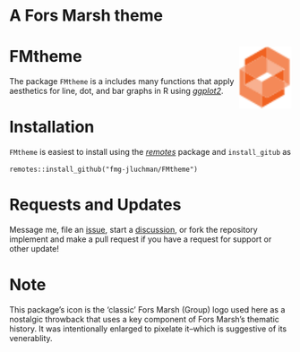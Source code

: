 A Fors Marsh theme
================

# FMtheme <img src="/man/figures/logo-cube2.png" align="right" height="110"/>

The package `FMtheme` is a includes many functions that apply aesthetics
for line, dot, and bar graphs in R using
[*ggplot2*](https://CRAN.R-project.org/package=ggplot2).

# Installation

`FMtheme` is easiest to install using the
[*remotes*](https://CRAN.R-project.org/package=remotes) package and
`install_gitub` as

    remotes::install_github("fmg-jluchman/FMtheme")

# Requests and Updates

Message me, file an
[issue](https://github.com/fmg-jluchman/FMtheme/issues), start a
[discussion](https://github.com/fmg-jluchman/FMtheme/discussions), or
fork the repository implement and make a pull request if you have a
request for support or other update!

# Note

This package’s icon is the ‘classic’ Fors Marsh (Group) logo used here
as a nostalgic throwback that uses a key component of Fors Marsh’s
thematic history. It was intentionally enlarged to pixelate it–which is
suggestive of its venerablity.
